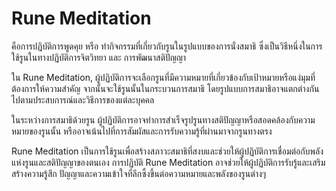# Rune Meditation
คือการปฏิบัติการพูดคุย หรือ ทำกิจกรรมที่เกี่ยวกับรูนในรูปแบบของการนั่งสมาธิ ซึ่งเป็นวิธีหนึ่งในการใช้รูนในทางปฏิบัติการจิตวิทยา และ การพัฒนาสติปัญญา

ใน Rune Meditation, ผู้ปฏิบัติการจะเลือกรูนที่มีความหมายที่เกี่ยวข้องกับเป้าหมายหรือแง่มุมที่ต้องการให้ความสำคัญ จากนั้นจะใช้รูนนั้นในกระบวนการสมาธิ โดยรูปแบบการสมาธิอาจแตกต่างกันไปตามประสบการณ์และวิธีการของแต่ละบุคคล

ในระหว่างการสมาธิด้วยรูน ผู้ปฏิบัติการอาจทำการสำเร็จรูปรูนทางสติปัญญาหรือสอดคล้องกับความหมายของรูนนั้น หรืออาจเน้นไปที่การสัมผัสและการรับความรู้ที่ผ่านมาจากรูนทางตรง

Rune Meditation เป็นการใช้รูนเพื่อสร้างสภาวะสมาธิที่สงบและช่วยให้ผู้ปฏิบัติการเชื่อมต่อกับพลังแห่งรูนและสติปัญญาของตนเอง การปฏิบัติ Rune Meditation อาจช่วยให้ผู้ปฏิบัติการรับรู้และเสริมสร้างความรู้สึก ปัญญาและความเข้าใจที่ลึกซึ้งขึ้นต่อความหมายและพลังของรูนต่างๆ
